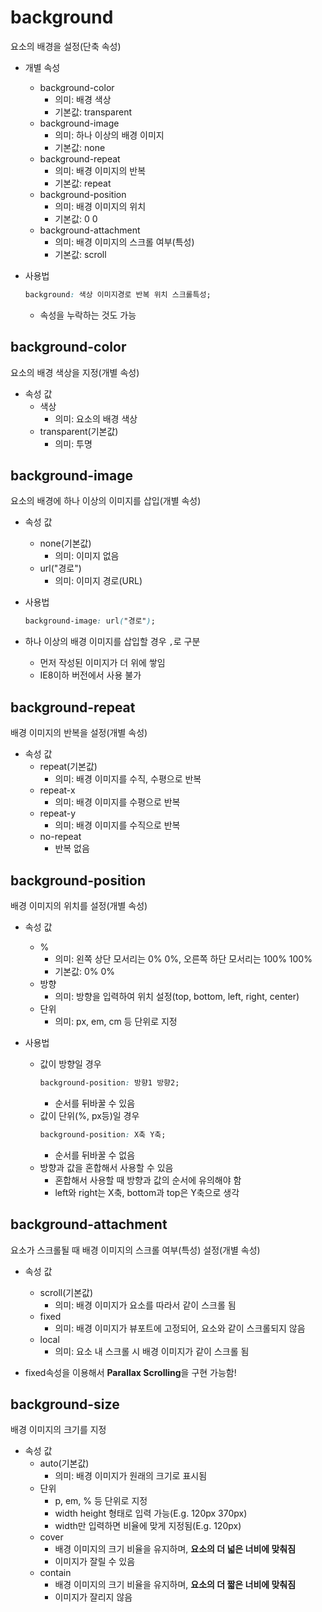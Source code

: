 # background

요소의 배경을 설정(단축 속성)

- 개별 속성

  - background-color
    - 의미: 배경 색상
    - 기본값: transparent
  - background-image
    - 의미: 하나 이상의 배경 이미지
    - 기본값: none
  - background-repeat
    - 의미: 배경 이미지의 반복
    - 기본값: repeat
  - background-position
    - 의미: 배경 이미지의 위치
    - 기본값: 0 0
  - background-attachment
    - 의미: 배경 이미지의 스크롤 여부(특성)
    - 기본값: scroll

- 사용법
  ```css
  background: 색상 이미지경로 반복 위치 스크롤특성;
  ```
  - 속성을 누락하는 것도 가능

## background-color

요소의 배경 색상을 지정(개별 속성)

- 속성 값
  - 색상
    - 의미: 요소의 배경 색상
  - transparent(기본값)
    - 의미: 투명

## background-image

요소의 배경에 하나 이상의 이미지를 삽입(개별 속성)

- 속성 값

  - none(기본값)
    - 의미: 이미지 없음
  - url("경로")
    - 의미: 이미지 경로(URL)

- 사용법
  ```css
  background-image: url("경로");
  ```
- 하나 이상의 배경 이미지를 삽입할 경우 `,`로 구분
  - 먼저 작성된 이미지가 더 위에 쌓임
  - IE8이하 버전에서 사용 불가

## background-repeat

배경 이미지의 반복을 설정(개별 속성)

- 속성 값
  - repeat(기본값)
    - 의미: 배경 이미지를 수직, 수평으로 반복
  - repeat-x
    - 의미: 배경 이미지를 수평으로 반복
  - repeat-y
    - 의미: 배경 이미지를 수직으로 반복
  - no-repeat
    - 반복 없음

## background-position

배경 이미지의 위치를 설정(개별 속성)

- 속성 값

  - %
    - 의미: 왼쪽 상단 모서리는 0% 0%, 오른쪽 하단 모서리는 100% 100%
    - 기본값: 0% 0%
  - 방향
    - 의미: 방향을 입력하여 위치 설정(top, bottom, left, right, center)
  - 단위
    - 의미: px, em, cm 등 단위로 지정

- 사용법
  - 값이 방향일 경우
    ```css
    background-position: 방향1 방향2;
    ```
    - 순서를 뒤바꿀 수 있음
  - 값이 단위(%, px등)일 경우
    ```css
    background-position: X축 Y축;
    ```
    - 순서를 뒤바꿀 수 없음
  - 방향과 값을 혼합해서 사용할 수 있음
    - 혼합해서 사용할 때 방향과 값의 순서에 유의해야 함
    - left와 right는 X축, bottom과 top은 Y축으로 생각

## background-attachment

요소가 스크롤될 때 배경 이미지의 스크롤 여부(특성) 설정(개별 속성)

- 속성 값

  - scroll(기본값)
    - 의미: 배경 이미지가 요소를 따라서 같이 스크롤 됨
  - fixed
    - 의미: 배경 이미지가 뷰포트에 고정되어, 요소와 같이 스크롤되지 않음
  - local
    - 의미: 요소 내 스크롤 시 배경 이미지가 같이 스크롤 됨

- fixed속성을 이용해서 **Parallax Scrolling**을 구현 가능함!

## background-size

배경 이미지의 크기를 지정

- 속성 값
  - auto(기본값)
    - 의미: 배경 이미지가 원래의 크기로 표시됨
  - 단위
    - p, em, % 등 단위로 지정
    - width height 형태로 입력 가능(E.g. 120px 370px)
    - width만 입력하면 비율에 맞게 지정됨(E.g. 120px)
  - cover
    - 배경 이미지의 크기 비율을 유지하며, **요소의 더 넓은 너비에 맞춰짐**
    - 이미지가 잘릴 수 있음
  - contain
    - 배경 이미지의 크기 비율을 유지하며, **요소의 더 짧은 너비에 맞춰짐**
    - 이미지가 잘리지 않음
